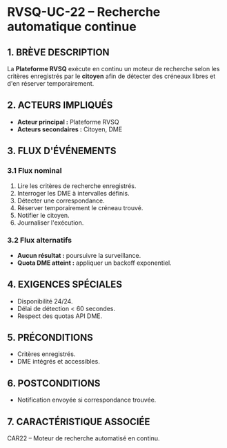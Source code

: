 # RVSQ-UC-22 – Recherche automatique continue

## 1. BRÈVE DESCRIPTION
La **Plateforme RVSQ** exécute en continu un moteur de recherche selon les critères enregistrés par le **citoyen** afin de détecter des créneaux libres et d'en réserver temporairement.

## 2. ACTEURS IMPLIQUÉS
- **Acteur principal :** Plateforme RVSQ
- **Acteurs secondaires :** Citoyen, DME

## 3. FLUX D'ÉVÉNEMENTS
### 3.1 Flux nominal
1. Lire les critères de recherche enregistrés.
2. Interroger les DME à intervalles définis.
3. Détecter une correspondance.
4. Réserver temporairement le créneau trouvé.
5. Notifier le citoyen.
6. Journaliser l'exécution.

### 3.2 Flux alternatifs
- **Aucun résultat :** poursuivre la surveillance.
- **Quota DME atteint :** appliquer un backoff exponentiel.

## 4. EXIGENCES SPÉCIALES
- Disponibilité 24/24.
- Délai de détection < 60 secondes.
- Respect des quotas API DME.

## 5. PRÉCONDITIONS
- Critères enregistrés.
- DME intégrés et accessibles.

## 6. POSTCONDITIONS
- Notification envoyée si correspondance trouvée.

## 7. CARACTÉRISTIQUE ASSOCIÉE
CAR22 – Moteur de recherche automatisé en continu.
